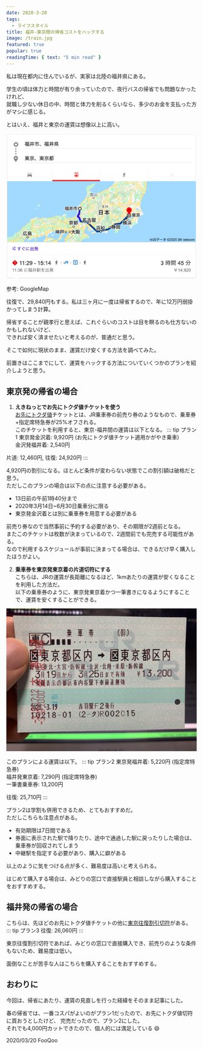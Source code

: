```yaml
---
date: 2020-3-20
tags:
  - ライフスタイル
title: 福井-東京間の帰省コストをハックする
image: /train.jpg
featured: true
popular: true
readingTime: { text: "5 min read" }
---
```


私は現在都内に住んでいるが、実家は北陸の福井県にある。  

学生の頃は体力と時間が有り余っていたので、夜行バスの帰省でも問題なかったけれど、  
就職し少ない休日の中、時間と体力を削るくらいなら、多少のお金を支払った方がマシに感じる。  

とはいえ、福井と東京の運賃は想像以上に高い。  

![Fare](/fare.png)

参考: GoogleMap

往復で、29,840円もする。私は三ヶ月に一度は帰省するので、年に12万円弱掛かってしまう計算。  

帰省することが親孝行と思えば、これぐらいのコストは目を瞑るのも仕方ないのかもしれないけど、  
できれば安く済ませたいと考えるのが、普通だと思う。  

そこで如何に現状のまま、運賃だけ安くする方法を調べてみた。  

前置きはここまでにして、運賃をハックする方法についていくつかのプランを紹介しようと思う。  

## 東京発の帰省の場合
1. **えきねっとでお先にトクダ値チケットを使う**  
[お先にトクダ値](https://www.eki-net.com/top/tokudane/)チケットとは、JR乗車券の前売り券のようなもので、乗車券+指定席特急券が25\%オフされる。  
このチケットを利用すると、東京-福井間の運賃は以下となる。
::: tip プラン1
東京発金沢着: 9,920円 (お先にトクダ値チケット適用かがやき乗車)  
金沢発福井着: 2,540円  

片道: 12,460円, 往復: 24,920円
:::

4,920円の割引になる。ほとんど条件が変わらない状態でこの割引額は破格だと思う。  
ただしこのプランの場合は以下の点に注意する必要がある。  

- 13日前の午前1時40分まで
- 2020年3月14日~6月30日乗車分に限る
- 東京発金沢着とは別に乗車券を用意する必要がある

前売り券なので当然事前に予約する必要があり、その期限が2週前となる。  
またこのチケットは枚数が決まっているので、2週間前でも完売する可能性がある。  
なので利用するスケジュールが事前に決まってる場合は、できるだけ早く購入したほうがよい。  

2. **乗車券を東京発東京着の片道切符にする**  
こちらは、JRの運賃が長距離になるほど、1kmあたりの運賃が安くなることを利用した方法だ。  
以下の乗車券のように、東京発東京着かつ一筆書きになるようにすることで、運賃を安くすることができる。　  

![Ticket](/ticket.jpeg)

このプランによる運賃は以下。
::: tip プラン2
東京発福井着:  5,220円 (指定席特急券)  
福井発東京着:  7,290円 (指定席特急券)  
一筆書乗車券: 13,200円  

往復: 25,710円
:::

プラン2は学割も併用できるため、とてもおすすめだ。  
ただしこちらも注意点がある。

- 有効期限は7日間である  
- 券面に表示された駅で降りたり、途中で通過した駅に戻ったりした場合は、乗車券が回収されてしまう  
- 中継駅を指定する必要があり、購入に癖がある  

以上のように気をつける点が多く、難易度は高いと考えられる。  

はじめて購入する場合は、みどりの窓口で直接駅員と相談しながら購入することをおすすめする。

## 福井発の帰省の場合
こちらは、先ほどのお先にトクダ値チケットの他に[東京往復割引切符](https://tickets.jr-odekake.net/shohindb/view/consumer/tokutoku/detail.html?shnId=119000407)がある。  
::: tip プラン3
往復: 26,060円
:::

東京往復割引切符であれば、みどりの窓口で直接購入でき、前売りのような条件もないため、難易度は低い。  

面倒なことが苦手な人はこちらを購入することをおすすめする。  

## おわりに
今回は、帰省にあたり、運賃の見直しを行った経緯をそのまま記事にした。  

春の帰省では、一番コスパがよいのがプラン1だったので、お先にトクダ値切符に買おうとしたけど、
完売だったので、プラン2にした。  
それでも4,000円カットできたので、個人的には満足している :smile:

2020/03/20 FooQoo
